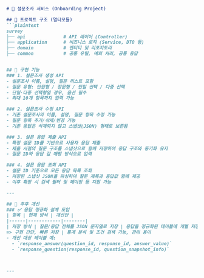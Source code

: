 ```md
# 📝 설문조사 서비스 (Onboarding Project)

## 📁 프로젝트 구조 (멀티모듈)
```plaintext
survey
├── api              # API 레이어 (Controller)
├── application      # 비즈니스 로직 (Service, DTO 등)
├── domain           # 엔티티 및 리포지토리
├── common           # 공통 유틸, 예외 처리, 공통 응답


## 📌 구현 기능
### 1. 설문조사 생성 API
- 설문조사 이름, 설명, 질문 리스트 포함
- 질문 유형: 단답형 / 장문형 / 단일 선택 / 다중 선택
- 단일·다중 선택형일 경우, 옵션 필수
- 최대 10개 항목까지 입력 가능

### 2. 설문조사 수정 API
- 기존 설문조사의 이름, 설명, 질문 항목 수정 가능
- 질문 항목 추가/삭제/변경 가능
- 기존 응답은 삭제되지 않고 스냅샷(JSON) 형태로 보존됨

### 3. 설문 응답 제출 API
- 특정 설문 ID를 기반으로 사용자 응답 제출
- 제출 시점의 질문 구조를 스냅샷으로 함께 저장하여 응답 구조와 동기화 유지
- 질문 ID와 응답 값 매핑 방식으로 입력

### 4. 설문 응답 조회 API
- 설문 ID 기준으로 모든 응답 목록 조회
- 저장된 스냅샷 JSON을 파싱하여 질문 제목과 응답값 함께 제공
- 이후 확장 시 검색 필터 및 페이징 등 지원 가능

---

## 🔧 추후 개선
### ✅ 응답 정규화 설계 도입
| 항목 | 현재 방식 | 개선안 |
|------|------------|--------|
| 저장 방식 | 질문/응답 전체를 JSON 문자열로 저장 | 응답을 정규화된 테이블에 개별 저장 |
=> 구현 간단, 빠른 저장 | 통계 분석 및 조건 검색 가능, 관리 용이
- 개선 대상 테이블 예:
  - `response_answer(question_id, response_id, answer_value)`
  - `response_question(response_id, question_snapshot_info)`



---
